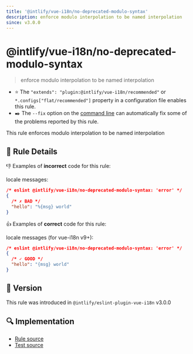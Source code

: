```yaml
---
title: '@intlify/vue-i18n/no-deprecated-modulo-syntax'
description: enforce modulo interpolation to be named interpolation
since: v3.0.0
---
```


# @intlify/vue-i18n/no-deprecated-modulo-syntax

> enforce modulo interpolation to be named interpolation

- :star: The `"extends": "plugin:@intlify/vue-i18n/recommended"` or `*.configs["flat/recommended"]` property in a configuration file enables this rule.
- :black_nib:️ The `--fix` option on the [command line](http://eslint.org/docs/user-guide/command-line-interface#fix) can automatically fix some of the problems reported by this rule.

This rule enforces modulo interpolation to be named interpolation

## :book: Rule Details

:-1: Examples of **incorrect** code for this rule:

locale messages:

<eslint-code-block fix language="json">

```json
/* eslint @intlify/vue-i18n/no-deprecated-modulo-syntax: 'error' */
{
  /* ✗ BAD */
  "hello": "%{msg} world"
}
```

</eslint-code-block>

:+1: Examples of **correct** code for this rule:

locale messages (for vue-i18n v9+):

<eslint-code-block fix message-syntax-version="^9" language="json">

```json
/* eslint @intlify/vue-i18n/no-deprecated-modulo-syntax: 'error' */
{
  /* ✓ GOOD */
  "hello": "{msg} world"
}
```

</eslint-code-block>

## :rocket: Version

This rule was introduced in `@intlify/eslint-plugin-vue-i18n` v3.0.0

## :mag: Implementation

- [Rule source](https://github.com/intlify/eslint-plugin-vue-i18n/blob/master/lib/rules/no-deprecated-modulo-syntax.ts)
- [Test source](https://github.com/intlify/eslint-plugin-vue-i18n/tree/master/tests/lib/rules/no-deprecated-modulo-syntax.ts)

